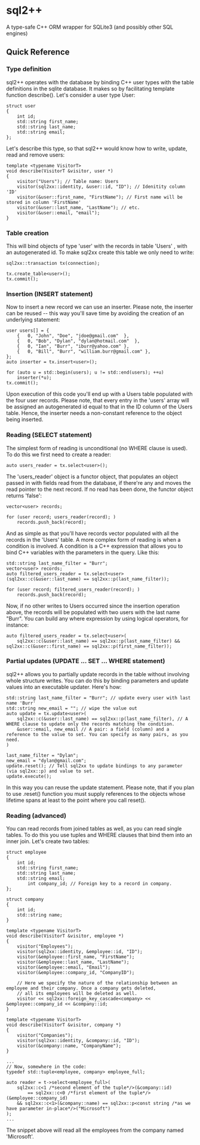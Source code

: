 
# sql2++
A type-safe C++ ORM wrapper for SQLite3 (and possibly other SQL engines) 
## Quick Reference
### Type definition
sql2++ operates with the database by binding C++ user types with the table definitions in the sqlite database. It makes so by facilitating template function describe(). Let's consider a user type User:

    struct user
    {
	    int id;
	    std::string first_name;
	    std::string last_name;
	    std::string email;
    };
    
Let's describe this type, so that sql2++ would know how to write, update, read and remove users:

	template <typename VisitorT>
	void describe(VisitorT &visitor, user *)
	{
		visitor("Users"); // Table name: Users
		visitor(sql2xx::identity, &user::id, "ID"); // Idenitity column 'ID'
		visitor(&user::first_name, "FirstName"); // First name will be stored in column 'FirstName'
		visitor(&user::last_name, "LastName"); // etc.
		visitor(&user::email, "email");
	}
### Table creation
This will bind objects of type 'user' with the records in table 'Users' , with an autogenerated id. To make sql2xx create this table we only need to write:

    sql2xx::transaction tx(connection);
	
	tx.create_table<user>();
	tx.commit();

### Insertion (INSERT statement)
Now to insert a new record we can use an inserter. Please note, the inserter can be reused -- this way you'll save time by avoiding the creation of an underlying statement:

	user users[] = {
		{	0, "John", "Doe", "jdoe@gmail.com"	},
		{	0, "Bob", "Dylan", "dylan@hotmail.com"	},
		{	0, "Ian", "Burr", "iburr@yahoo.com"	},
		{	0, "Bill", "Burr", "william.burr@gmail.com"	},
	};
	auto inserter = tx.insert<user>();
	
	for (auto u = std::begin(users); u != std::end(users); ++u)
		inserter(*u);
	tx.commit();
		
Upon execution of this code you'll end up with a Users table populated with the four user records. Please note, that every entry in the 'users' array will be assigned an autogenerated id equal to that in the ID column of the Users table. Hence, the inserter needs a non-constant reference to the object being inserted.
	
### Reading (SELECT statement)
The simplest form of reading is unconditional (no WHERE clause is used). To do this we first need to create a reader:

	auto users_reader = tx.select<user>();

The 'users_reader' object is a functor object, that populates an object passed in with fields read from the database, if there're any and moves the read pointer to the next record. If no read has been done, the functor object returns 'false':

	vector<user> records;
	
	for (user record; users_reader(record); )
		records.push_back(record);

And as simple as that you'll have records vector populated with all the records in the 'Users' table.
A more complex form of reading is when a condition is involved. A condition is a C++ expression that allows you to bind C++ variables with the parameters in the query. Like this:

	std::string last_name_filter = "Burr";
	vector<user> records;
	auto filtered_users_reader = tx.select<user>(sql2xx::c(&user::last_name) == sql2xx::p(last_name_filter));
	
	for (user record; filtered_users_reader(record); )
		records.push_back(record);

Now, if no other writes to Users occurred since the insertion operation above, the records will be populated with two users with the last name "Burr".
You can build any where expression by using logical operators, for instance:

	auto filtered_users_reader = tx.select<user>(
 		sql2xx::c(&user::last_name) == sql2xx::p(last_name_filter) && sql2xx::c(&user::first_name) == sql2xx::p(first_name_filter));

### Partial updates (UPDATE ... SET ... WHERE statement)
sql2++ allows you to partially update records in the table without involving whole structure writes. You can do this by binding parameters and update values into an executable updater. Here's how:

	std::string last_name_filter = "Burr"; // update every user with last name 'Burr'
 	std::string new_email = ""; // wipe the value out
	auto update = tx.update<user>(
 		sql2xx::c(&user::last_name) == sql2xx::p(last_name_filter), // A WHERE clause to update only the records matching the condition.
   		&user::email, new_email // A pair: a field (column) and a reference to the value to set. You can specify as many pairs, as you need.
	)

	last_name_filter = "Dylan";
	new_email = "dylan@gmail.com";
	update.reset(); // Tell sql2xx to update bindings to any parameter (via sql2xx::p) and value to set.
	update.execute();

In this way you can reuse the update statement.
Please note, that if you plan to use <statement>.reset() function you must supply references to the objects whose lifetime spans at least to the point where you call reset().

### Reading (advanced)
You can read records from joined tables as well, as you can read single tables. To do this you use tuples and WHERE clauses that bind them into an inner join.
Let's create two tables:

	struct employee
	{
		int id;
		std::string first_name;
		std::string last_name;
		std::string email;
     		int company_id; // Foreign key to a record in company.
	};

	struct company
	{
 		int id;
   		std::string name;
	}

	template <typename VisitorT>
	void describe(VisitorT &visitor, employee *)
	{
		visitor("Employees");
		visitor(sql2xx::identity, &employee::id, "ID");
		visitor(&employee::first_name, "FirstName");
		visitor(&employee::last_name, "LastName");
		visitor(&employee::email, "Email");
  		visitor(&employee::company_id, "CompanyID");

		// Here we specify the nature of the relationship between an employee and their company. Once a company gets deleted,
  		// all its employees will be deleted as well.
		visitor << sql2xx::foreign_key_cascade<company> << &employee::company_id << &company::id;
	}

	template <typename VisitorT>
	void describe(VisitorT &visitor, company *)
	{
		visitor("Companies");
		visitor(sql2xx::identity, &company::id, "ID");
		visitor(&company::name, "CompanyName");
	}

	...
	// Now, somewhere in the code:
 	typedef std::tuple<employee, company> employee_full;

	auto reader = t->select<employee_full>(
		sql2xx::c<1 /*second element of the tuple*/>(&company::id)
			== sql2xx::c<0 /*first element of the tuple*/>(&employee::company_id)
   		&& sql2xx::c<1>(&company::name) == sql2xx::p<const string /*as we have parameter in-place*/>("Microsoft")
	);
 	...

The snippet above will read all the employees from the company named 'Microsoft'.


